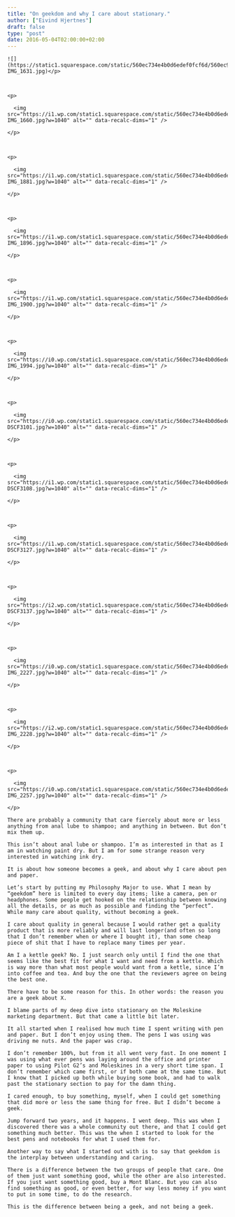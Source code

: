 ```yaml
---
title: "On geekdom and why I care about stationary."
author: ["Eivind Hjertnes"]
draft: false
type: "post"
date: 2016-05-04T02:00:00+02:00
---
```


```text
![](https://static1.squarespace.com/static/560ec734e4b0d6edef0fcf6d/560ec965e4b023d2c257ab18/5725d59b3c44d8676afcb74d/1462097768422/20160110-IMG_1631.jpg)</p>



<p>

  <img src="https://i1.wp.com/static1.squarespace.com/static/560ec734e4b0d6edef0fcf6d/560ec965e4b023d2c257ab18/5725d59b86db4345e72aaeff/1462097713798/20160117-IMG_1660.jpg?w=1040" alt="" data-recalc-dims="1" />

</p>



<p>

  <img src="https://i1.wp.com/static1.squarespace.com/static/560ec734e4b0d6edef0fcf6d/560ec965e4b023d2c257ab18/5725d72686db4345e72ab362/1462098133297/20160329-IMG_1881.jpg?w=1040" alt="" data-recalc-dims="1" />

</p>



<p>

  <img src="https://i1.wp.com/static1.squarespace.com/static/560ec734e4b0d6edef0fcf6d/560ec965e4b023d2c257ab18/5725d7623c44d8676afcbb91/1462098220150/20160329-IMG_1896.jpg?w=1040" alt="" data-recalc-dims="1" />

</p>



<p>

  <img src="https://i1.wp.com/static1.squarespace.com/static/560ec734e4b0d6edef0fcf6d/560ec965e4b023d2c257ab18/5725d8cb86db4345e72ab81d/1462098497475/20160329-IMG_1900.jpg?w=1040" alt="" data-recalc-dims="1" />

</p>



<p>

  <img src="https://i0.wp.com/static1.squarespace.com/static/560ec734e4b0d6edef0fcf6d/560ec965e4b023d2c257ab18/5725d9253c44d8676afcc094/1462098651898/20160330-IMG_1994.jpg?w=1040" alt="" data-recalc-dims="1" />

</p>



<p>

  <img src="https://i0.wp.com/static1.squarespace.com/static/560ec734e4b0d6edef0fcf6d/560ec965e4b023d2c257ab18/5725da3c86db4345e72abc12/1462098850742/20160424-DSCF3101.jpg?w=1040" alt="" data-recalc-dims="1" />

</p>



<p>

  <img src="https://i1.wp.com/static1.squarespace.com/static/560ec734e4b0d6edef0fcf6d/560ec965e4b023d2c257ab18/5725dad23c44d8676afcc552/1462098906657/20160424-DSCF3108.jpg?w=1040" alt="" data-recalc-dims="1" />

</p>



<p>

  <img src="https://i1.wp.com/static1.squarespace.com/static/560ec734e4b0d6edef0fcf6d/560ec965e4b023d2c257ab18/5725db9d86db4345e72abfcd/1462099071275/20160424-DSCF3127.jpg?w=1040" alt="" data-recalc-dims="1" />

</p>



<p>

  <img src="https://i2.wp.com/static1.squarespace.com/static/560ec734e4b0d6edef0fcf6d/560ec965e4b023d2c257ab18/5725dbd63c44d8676afcc824/1462099154609/20160424-DSCF3137.jpg?w=1040" alt="" data-recalc-dims="1" />

</p>



<p>

  <img src="https://i0.wp.com/static1.squarespace.com/static/560ec734e4b0d6edef0fcf6d/560ec965e4b023d2c257ab18/5725dc7a86db4345e72ac17f/1462099838070/20160424-IMG_2227.jpg?w=1040" alt="" data-recalc-dims="1" />

</p>



<p>

  <img src="https://i2.wp.com/static1.squarespace.com/static/560ec734e4b0d6edef0fcf6d/560ec965e4b023d2c257ab18/5725dccd3c44d8676afcca9b/1462099750122/20160424-IMG_2228.jpg?w=1040" alt="" data-recalc-dims="1" />

</p>



<p>

  <img src="https://i0.wp.com/static1.squarespace.com/static/560ec734e4b0d6edef0fcf6d/560ec965e4b023d2c257ab18/5725df1d3c44d8676afcd06f/1462100005528/20160424-IMG_2257.jpg?w=1040" alt="" data-recalc-dims="1" />

</p>
```

<div class="HTML">
  <div></div>

<p>

</div>

```text
There are probably a community that care fiercely about more or less anything from anal lube to shampoo; and anything in between. But don’t mix them up.
```

<div class="HTML">
  <div></div>

</p>

</div>

<div class="HTML">
  <div></div>

<p>

</div>

```text
This isn’t about anal lube or shampoo. I’m as interested in that as I am in watching paint dry. But I am for some strange reason very interested in watching ink dry.
```

<div class="HTML">
  <div></div>

</p>

</div>

<div class="HTML">
  <div></div>

<p>

</div>

```text
It is about how someone becomes a geek, and about why I care about pen and paper.
```

<div class="HTML">
  <div></div>

</p>

</div>

<div class="HTML">
  <div></div>

<p>

</div>

```text
Let’s start by putting my Philosophy Major to use. What I mean by “geekdom” here is limited to every day items; like a camera, pen or headphones. Some people get hooked on the relationship between knowing all the details, or as much as possible and finding the “perfect”. While many care about quality, without becoming a geek.
```

<div class="HTML">
  <div></div>

</p>

</div>

<div class="HTML">
  <div></div>

<p>

</div>

```text
I care about quality in general because I would rather get a quality product that is more reliably and will last longer(and often so long that I don’t remember when or where I bought it), than some cheap piece of shit that I have to replace many times per year.
```

<div class="HTML">
  <div></div>

</p>

</div>

<div class="HTML">
  <div></div>

<p>

</div>

```text
Am I a kettle geek? No. I just search only until I find the one that seems like the best fit for what I want and need from a kettle. Which is way more than what most people would want from a kettle, since I’m into coffee and tea. And buy the one that the reviewers agree on being the best one.
```

<div class="HTML">
  <div></div>

</p>

</div>

<div class="HTML">
  <div></div>

<p>

</div>

```text
There have to be some reason for this. In other words: the reason you are a geek about X.
```

<div class="HTML">
  <div></div>

</p>

</div>

<div class="HTML">
  <div></div>

<p>

</div>

```text
I blame parts of my deep dive into stationary on the Moleskine marketing department. But that came a little bit later.
```

<div class="HTML">
  <div></div>

</p>

</div>

<div class="HTML">
  <div></div>

<p>

</div>

```text
It all started when I realised how much time I spent writing with pen and paper. But I don’t enjoy using them. The pens I was using was driving me nuts. And the paper was crap.
```

<div class="HTML">
  <div></div>

</p>

</div>

<div class="HTML">
  <div></div>

<p>

</div>

```text
I don’t remember 100%, but from it all went very fast. In one moment I was using what ever pens was laying around the office and printer paper to using Pilot G2’s and Moleskines in a very short time span. I don’t remember which came first, or if both came at the same time. But I know that I picked up both while buying some book, and had to walk past the stationary section to pay for the damn thing.
```

<div class="HTML">
  <div></div>

</p>

</div>

<div class="HTML">
  <div></div>

<p>

</div>

```text
I cared enough, to buy something, myself, when I could get something that did more or less the same thing for free. But I didn’t become a geek.
```

<div class="HTML">
  <div></div>

</p>

</div>

<div class="HTML">
  <div></div>

<p>

</div>

```text
Jump forward two years, and it happens. I went deep. This was when I discovered there was a whole community out there, and that I could get something much better. This was the when I started to look for the best pens and notebooks for what I used them for.
```

<div class="HTML">
  <div></div>

</p>

</div>

<div class="HTML">
  <div></div>

<p>

</div>

```text
Another way to say what I started out with is to say that geekdom is the interplay between understanding and caring.
```

<div class="HTML">
  <div></div>

</p>

</div>

<div class="HTML">
  <div></div>

<p>

</div>

```text
There is a difference between the two groups of people that care. One of them just want something good, while the other are also interested. If you just want something good, buy a Mont Blanc. But you can also find something as good, or even better, for way less money if you want to put in some time, to do the research.
```

<div class="HTML">
  <div></div>

</p>

</div>

<div class="HTML">
  <div></div>

<p>

</div>

```text
This is the difference between being a geek, and not being a geek.
```

<div class="HTML">
  <div></div>

</p>

</div>
